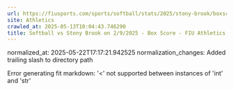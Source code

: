 ```yaml
---
url: https://fiusports.com/sports/softball/stats/2025/stony-brook/boxscore/12785/
site: Athletics
crawled_at: 2025-05-13T10:04:43.746290
title: Softball vs Stony Brook on 2/9/2025 - Box Score - FIU Athletics
---
```

normalized_at: 2025-05-22T17:17:21.942525
normalization_changes: Added trailing slash to directory path

Error generating fit markdown: '<' not supported between instances of 'int' and 'str'